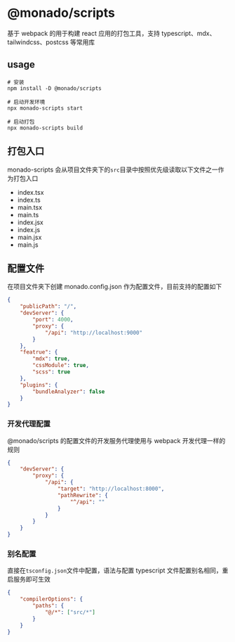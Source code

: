 # @monado/scripts

基于 webpack 的用于构建 react 应用的打包工具，支持 typescript、mdx、tailwindcss、postcss 等常用库

## usage

```shell
# 安装
npm install -D @monado/scripts

# 启动开发环境
npx monado-scripts start

# 启动打包
npx monado-scripts build
```

## 打包入口

monado-scripts 会从项目文件夹下的`src`目录中按照优先级读取以下文件之一作为打包入口

- index.tsx
- index.ts
- main.tsx
- main.ts
- index.jsx
- index.js
- main.jsx
- main.js

## 配置文件

在项目文件夹下创建 monado.config.json 作为配置文件，目前支持的配置如下

```json
{
	"publicPath": "/",
	"devServer": {
		"port": 4000,
		"proxy": {
			"/api": "http://localhost:9000"
		}
	},
	"featrue": {
		"mdx": true,
		"cssModule": true,
		"scss": true
	},
	"plugins": {
		"bundleAnalyzer": false
	}
}
```

### 开发代理配置

@monado/scripts 的配置文件的开发服务代理使用与 webpack 开发代理一样的规则

```json
{
	"devServer": {
		"proxy": {
			"/api": {
				"target": "http://localhost:8000",
				"pathRewrite": {
					"^/api": ""
				}
			}
		}
	}
}
```

### 别名配置

直接在`tsconfig.json`文件中配置，语法与配置 typescript 文件配置别名相同，重启服务即可生效

```json
{
	"compilerOptions": {
		"paths": {
			"@/*": ["src/*"]
		}
	}
}
```
